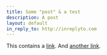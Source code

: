 ```yaml
---
title: Some "post" & a test
description: A post
layout: default
in_reply_to: http://inreplyto.com
---
```


This contains a [link](http://contentlink1.com). And [another link](https://contentlink2.org).
